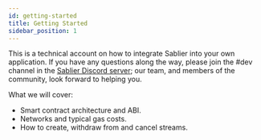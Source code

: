 ```yaml
---
id: getting-started
title: Getting Started
sidebar_position: 1
---
```


This is a technical account on how to integrate Sablier into your own application. If you have any questions along the
way, please join the #dev channel in the [Sablier Discord server](https://discord.sablier.com); our team, and members of
the community, look forward to helping you.

What we will cover:

- Smart contract architecture and ABI.
- Networks and typical gas costs.
- How to create, withdraw from and cancel streams.
